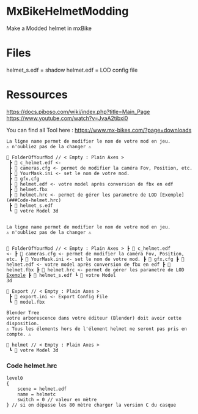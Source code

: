 
# MxBikeHelmetModding
Make a Modded helmet in mxBike

# Files

helmet_s.edf = shadow
helmet.edf = LOD config file

# Ressources

https://docs.piboso.com/wiki/index.php?title=Main_Page
https://www.youtube.com/watch?v=JvaA2tibxi0

You can find all Tool here : https://www.mx-bikes.com/?page=downloads


```
La ligne name permet de modifier le nom de votre mod en jeu.
⚠️ n'oubliez pas de la changer ⚠️

📁 FolderOfYourMod // < Empty : Plain Axes >
 ┣ 📄 c_helmet.edf <- 
 ┣ 📄 cameras.cfg <- permet de modifier la caméra Fov, Position, etc.
 ┣ 📄 YourMask.ini <- set le nom de votre mod.
 ┣ 📄 gfx.cfg
 ┣ 📄 helmet.edf <- votre model après conversion de fbx en edf
 ┣ 📄 helmet.fbx 
 ┣ 📄 helmet.hrc <- permet de gérer les parametre de LOD [Exemple](###Code-helmet.hrc)
 ┣ 📄 helmet_s.edf
 ┗ 📄 votre Model 3d
 ```
<code>
La ligne name permet de modifier le nom de votre mod en jeu.
⚠️ n'oubliez pas de la changer ⚠️

📁 FolderOfYourMod // < Empty : Plain Axes >
 ┣ 📄 c_helmet.edf <- 
 ┣ 📄 cameras.cfg <- permet de modifier la caméra Fov, Position, etc.
 ┣ 📄 YourMask.ini <- set le nom de votre mod.
 ┣ 📄 gfx.cfg
 ┣ 📄 helmet.edf <- votre model après conversion de fbx en edf
 ┣ 📄 helmet.fbx 
 ┣ 📄 helmet.hrc <- permet de gérer les parametre de LOD [Exemple](###Code-helmet.hrc)
 ┣ 📄 helmet_s.edf
 ┗ 📄 votre Model 3d
</code>

```
📁 Export // < Empty : Plain Axes >
 ┣ 📄 export.ini <- Export Config File
 ┗ 📄 model.fbx
```
```
Blender Tree
votre arborescence dans votre éditeur (Blender) doit avoir cette disposition.
⚠️ Tous les élements hors de l'élement helmet ne seront pas pris en compte. ⚠️

🔳 helmet // < Empty : Plain Axes >
 ┗ 🔻 votre Model 3d
 ```
 
### Code helmet.hrc
``` 
level0
{
	scene = helmet.edf
	name = helmetc
	switch = 0 // valeur en mètre
} // si on dépasse les 80 mètre charger la version C du casque
 ```
